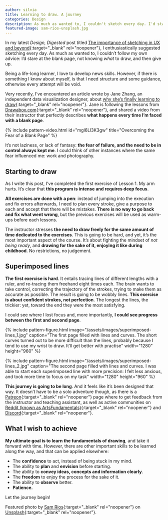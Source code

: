 ```yaml
---
author: silvia
title: Learning to draw. A journey
categories: Design
description: As much as wanted to, I couldn't sketch every day. I'd stare at the blank page, not knowing what to draw, and then give up. So I started a new journey.
featured-image: sam-rios-unsplash.jpg
---
```

In my latest _Design, Digested_ post titled [The importance of sketching in UX and beyond](https://silviamaggidesign.com/design-digested/importance-of-sketching-in-ux/){:target="_blank" rel="noopener"}, I enthusiastically suggested sketching every day.  As much as wanted to, I couldn’t follow my own advice: I’d stare at the blank page, not knowing _what_ to draw, and then give up.

Being a life-long learner, I love to develop news skills. However, if there is something I know about myself, is that I need structure and some guidance, otherwise every attempt will be void.

Very recently, I’ve encountered an article wrote by Jane Zhang, an independent data visualization designer, about [why she’s finally learning to draw](https://janezhang.ca/posts/why-im-learning-to-draw/){:target="_blank" rel="noopener"}. Jane is following the lessons from [Drawabox.com](https://drawabox.com/){:target="_blank" rel="noopener"}, and shared a video from their instructor that perfectly describes **what happens every time I’m faced with a blank page**.

{% include pattern-video.html id="mgl6Ll3K3gw" title="Overcoming the Fear of a Blank Page" %}

It’s not laziness, or lack of fantasy: **the fear of failure, and the need to be in control always kept me**. I could think of other instances where the same fear influenced me: work and photography.

## Starting to draw

As I write this post, I’ve completed the first exercise of Lesson 1. My arm hurts. It’s clear that **this program is intense and requires deep focus**.

**All exercises are done with a pen**: instead of jumping into the execution and fix errors afterwards, I need to plan every stroke, give a purpose to each and accept that there will be mistakes. **There is no way to go back and fix what went wrong**, but the previous exercises will be used as warm-ups before each lessons.

The instructor stresses **the need to draw freely for the same amount of time dedicated to the exercises**. This is going to be hard, and yet, it’s the most important aspect of the course. It’s about fighting the mindset of _not being ready_, and **drawing for the sake of it, enjoying it like during childhood**. No restrictions, no judgement.

## Superimposed lines

**The first exercise is hard**. It entails tracing lines of different lengths with a ruler, and re-tracing them freehand eight times each. The brain wants to take control, correcting the trajectory of the strokes, trying to make them as accurate as possible. The result is going to be wobbly lines. **This exercise is about confident strokes, not perfection**. The longest the lines, the trickier: yet, toward the end they were the most satisfying.

I could see where I lost focus and, more importantly, **I could see progress between the first and second page**.

{% include pattern-figure.html image="/assets/images/superimposed-lines_1.jpg" caption="The first page filled with lines and curves. The short curves turned out to be more difficult than the lines, probably because I tend to use my wrist to draw. It’ll get better with practise" width="1280" height="960" %}

{% include pattern-figure.html image="/assets/images/superimposed-lines_2.jpg" caption="The second page filled with lines and curves. I was able to start each superimposed line with more precision: I felt less anxious, and took more time to focus on my task" width="1280" height="960" %}

**This journey is going to be long**. And it feels like it’s been designed that way. It doesn’t have to be a solo adventure though, as there is a [Patreon](https://patreon.com/uncomfortable){:target="_blank" rel="noopener"} page where to get feedback from the instructor and teaching assistant, as well as active communities on [Reddit (known as ArtsFundamentals)](https://reddit.com/r/ArtFundamentals){:target="_blank" rel="noopener"} and [Discord](https://discord.gg/FtSS4hhqSu){:target="_blank" rel="noopener"}.

## What I wish to achieve

**My ultimate goal is to learn the fundamentals of drawing**, and take it forward with time. However, there are other important skills to be learned along the way, and that can be applied elsewhere:

* The **confidence** to act, instead of being stuck in my mind.
* The ability to **plan** and **envision** before starting.
* The ability to **convey ideas, concepts and information clearly**.
* The **freedom** to enjoy the process for the sake of it.
* The ability to **observe** better.
* **Patience.**

Let the journey begin!

Featured photo by [Sam Rios](https://unsplash.com/@samr1os_official){:target="_blank" rel="noopener"} on [Unsplash](https://unsplash.com/){:target="_blank" rel="noopener"}.
